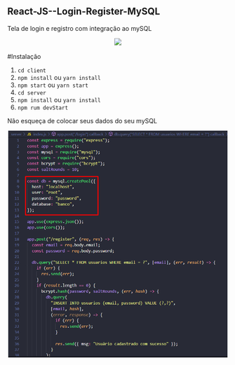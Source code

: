 ## React-JS--Login-Register-MySQL
Tela de login e registro com integração ao mySQL
<p align="center">
  <img src="client/src/assets/to_readme/LoginAndRegisterGif.gif" width="600px">
</p>

#Instalação

1. `cd client`
2. `npm install` ou `yarn install`
3. `npm start` ou `yarn start`
4. `cd server`
5. `npm install` ou `yarn install`
6. `npm rum devStart`

Não esqueça de colocar seus dados do seu mySQL
<p align="center">
<img src="client/src/assets/to_readme/db.png" width="500px">
 </p>
